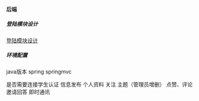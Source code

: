 #### 后端
##### 登陆模块设计
[登陆模块设计](./登录模块设计.md)

##### 环境配置
java版本
spring 
springmvc







是否需要连接学生认证
信息发布
个人资料
关注
主题（管理员增删）
点赞、评论
邀请回答
即时通讯
